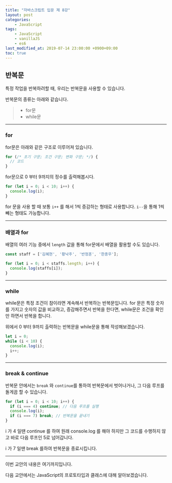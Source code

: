 ```yaml
---
title: "자바스크립트 입문 제 8강"
layout: post
categories:
    - JavaScript
tags:
    - JavaScript
    - vanillaJS
    - es6
last_modified_at: 2019-07-14 23:00:00 +0900+09:00
toc: true
---
```


## 반복문

특정 작업을 반복하려할 때, 우리는 반복문을 사용할 수 있습니다.

반복문의 종류는 아래와 같습니다.

>* for문
>* while문

---

### for

for문은 아래와 같은 구조로 이루어져 있습니다.

~~~javascript
for (/* 초기 구문; 조건 구문; 변화 구문; */) {
  // 코드
}
~~~

for문으로 0 부터 9까지의 정수를 출력해봅시다.

~~~javascript
for (let i = 0; i < 10; i++) {
  console.log(i);
}
~~~

for 문을 사용 할 때 보통 `i++` 를 해서 1씩 증감하는 형태로 사용합니다. `i--`을 통해 1씩 빼는 형태도 가능합니다.

---

### 배열과 for

배열의 여러 기능 중에서 `length` 값을 통해 for문에서 배열을 활용할 수도 있습니다.

~~~javascript
const staff = ['김혜현', '황낙주', '반정훈', '한종우'];

for (let i = 0; i < staffs.length; i++) {
  console.log(staffs[i]);
}
~~~

---

### while

while문은 특정 조건이 참이라면 계속해서 반복하는 반복문입니다. for 문은 특정 숫자를 가지고 숫자의 값을 비교하고, 증감해주면서 반복을 한다면, while문은 조건을 확인만 하면서 반복을 합니다.

위에서 0 부터 9까지 출력하는 반복문을 while문을 통해 작성해보겠습니다.

~~~javascript
let i = 0;
while (i < 10) {
  console.log(i);
  i++;
}
~~~

---

### break & continue

반복문 안에서는 `break` 와 `continue`를 통하여 반복문에서 벗어나거나, 그 다음 루프를 돌게끔 할 수 있습니다.

~~~javascript
for (let i = 0; i < 10; i++) {
  if (i === 4) continue; // 다음 루프를 실행
  console.log(i);
  if (i === 7) break; // 반복문을 끝내기
}
~~~

i 가 4 일땐 continue 를 하여 원래 console.log 를 해야 하지만 그 코드를 수행하지 않고 바로 다음 루프인 5로 넘어갑니다.

i 가 7 일땐 break 를하여 반복문을 종료시킵니다.

---

이번 교안의 내용은 여기까지입니다.

다음 교안에서는 JavaScript의 프로토타입과 클래스에 대해 알아보겠습니다.
